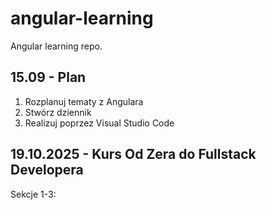 # angular-learning
Angular learning repo.

## 15.09 - Plan
1) Rozplanuj tematy z Angulara
2) Stwórz dziennik
3) Realizuj poprzez Visual Studio Code

## 19.10.2025 - Kurs Od Zera do Fullstack Developera
Sekcje 1-3: 


